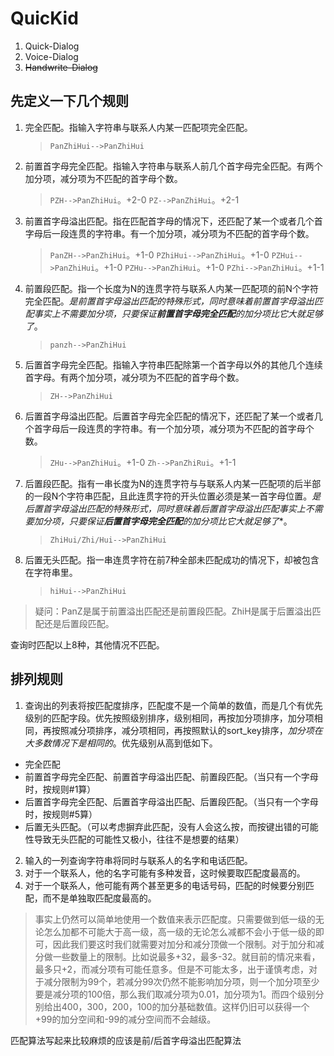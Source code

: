 QuicKid
=======
1. Quick-Dialog
2. Voice-Dialog
3. ~~Handwrite-Dialog~~

## 先定义一下几个规则 ##
1. 完全匹配。指输入字符串与联系人内某一匹配项完全匹配。
	>`PanZhiHui-->PanZhiHui`
2. 前置首字母完全匹配。指输入字符串与联系人前几个首字母完全匹配。有两个加分项，减分项为不匹配的首字母个数。
	>`PZH-->PanZhiHui`。+2-0
	>`PZ-->PanZhiHui`。+2-1
3. 前置首字母溢出匹配。指在匹配首字母的情况下，还匹配了某一个或者几个首字母后一段连贯的字符串。有一个加分项，减分项为不匹配的首字母个数。
	>`PanZH-->PanZhiHui`。+1-0
	>`PZhiHui-->PanZhiHui`。+1-0
	>`PZHui-->PanZhiHui`。+1-0
	>`PZHu-->PanZhiHui`。+1-0
	>`PZhi-->PanZhiHui`。+1-1
4. 前置段匹配。指一个长度为N的连贯字符与联系人内某一匹配项的前N个字符完全匹配。*是前置首字母溢出匹配的特殊形式，同时意味着前置首字母溢出匹配事实上不需要加分项，只要保证**前置首字母完全匹配**的加分项比它大就足够了*。
	>`panzh-->PanZhiHui`
5. 后置首字母完全匹配。指输入字符串匹配除第一个首字母以外的其他几个连续首字母。有两个加分项，减分项为不匹配的首字母个数。
	>`ZH-->PanZhiHui`
6. 后置首字母溢出匹配。后置首字母完全匹配的情况下，还匹配了某一个或者几个首字母后一段连贯的字符串。有一个加分项，减分项为不匹配的首字母个数。
	>`ZHu-->PanZhiHui`。+1-0
	>`Zh-->PanZhiRui`。+1-1
7. 后置段匹配。指有一串长度为N的连贯字符与与联系人内某一匹配项的后半部的一段N个字符串匹配，且此连贯字符的开头位置必须是某一首字母位置。*是后置首字母溢出匹配的特殊形式，同时意味着后置首字母溢出匹配事实上不需要加分项，只要保证**后置首字母完全匹配**的加分项比它大就足够了**。
	>`ZhiHui/Zhi/Hui-->PanZhiHui`
8. 后置无头匹配。指一串连贯字符在前7种全部未匹配成功的情况下，却被包含在字符串里。
	>`hiHui-->PanZhiHui`

>疑问：PanZ是属于前置溢出匹配还是前置段匹配。ZhiH是属于后置溢出匹配还是后置段匹配。

查询时匹配以上8种，其他情况不匹配。

## 排列规则 ##
1. 查询出的列表将按匹配度排序，匹配度不是一个简单的数值，而是几个有优先级别的匹配字段。优先按照级别排序，级别相同，再按加分项排序，加分项相同，再按照减分项排序，减分项相同，再按照默认的sort_key排序，*加分项在大多数情况下是相同的*。优先级别从高到低如下。
 - 完全匹配
 - 前置首字母完全匹配、前置首字母溢出匹配、前置段匹配。（当只有一个字母时，按规则#1算）
 - 后置首字母完全匹配、后置首字母溢出匹配、后置段匹配。（当只有一个字母时，按规则#5算）
 - 后置无头匹配。（可以考虑摒弃此匹配，没有人会这么按，而按键出错的可能性导致无头匹配的可能性又极小，往往不是想要的结果）
2. 输入的一列查询字符串将同时与联系人的名字和电话匹配。
3. 对于一个联系人，他的名字可能有多种发音，这时候要取匹配度最高的。
4. 对于一个联系人，他可能有两个甚至更多的电话号码，匹配的时候要分别匹配，而不是单独取匹配度最高的。

 > 事实上仍然可以简单地使用一个数值来表示匹配度。只需要做到低一级的无论怎么加都不可能大于高一级，高一级的无论怎么减都不会小于低一级的即可，因此我们要这时我们就需要对加分和减分顶做一个限制。对于加分和减分做一些数量上的限制。比如说最多+32，最多-32。就目前的情况来看，最多只+2，而减分项有可能任意多。但是不可能太多，出于谨慎考虑，对于减分限制为99个，若减分99次仍然不能影响加分项，则一个加分项至少要是减分项的100倍，那么我们取减分项为0.01，加分项为1。而四个级别分别给出400，300，200，100的加分基础数值。这样仍旧可以获得一个+99的加分空间和-99的减分空间而不会越级。
 
匹配算法写起来比较麻烦的应该是前/后首字母溢出匹配算法